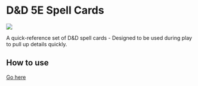 # D&D 5E Spell Cards

![](https://travis-ci.com/metriccaution/dnd-spell-cards.svg?branch=master)

A quick-reference set of D&D spell cards - Designed to be used during play to pull up details quickly.

## How to use

[Go here](https://metriccaution.github.io/dnd-spell-cards/)
